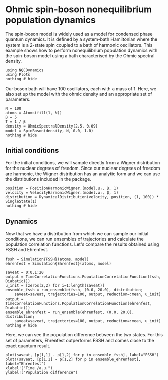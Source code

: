 # Ohmic spin-boson nonequilibrium population dynamics

The spin-boson model is widely used as a model for condensed phase quantum dynamics.
It is defined by a system-bath Hamiltonian where the system is a 2-state spin
coupled to a bath of harmonic oscillators.
This example shows how to perform nonequilibrium population dynamics with the spin-boson
model using a bath characterised by the Ohmic spectral density.

```@example spinboson
using NQCDynamics
using Plots
nothing # hide
```

Our boson bath will have 100 oscillators, each with a mass of 1.
Here, we also set up the model with the ohmic density and an appropriate set of parameters.
```@example spinboson
N = 100
atoms = Atoms(fill(1, N))
β = 5
T = 1 / β
density = OhmicSpectralDensity(2.5, 0.09)
model = SpinBoson(density, N, 0.0, 1.0)
nothing # hide
```

## Initial conditions

For the initial conditions, we will sample directly from a Wigner distribution for
the nuclear degrees of freedom.
Since our nuclear degrees of freedom are harmonic, the Wigner distribution has an
analytic form and we can use the distributions included in the package.

```@example spinboson
position = PositionHarmonicWigner.(model.ωⱼ, β, 1)
velocity = VelocityHarmonicWigner.(model.ωⱼ, β, 1)
distribution = DynamicalDistribution(velocity, position, (1, 100)) * SingleState(1)
nothing # hide
```

## Dynamics

Now that we have a distribution from which we can sample our initial conditions,
we can run ensembles of trajectories and calculate the population correlation functions.
Let's compare the results obtained using FSSH and Ehrenfest.
```@example spinboson
fssh = Simulation{FSSH}(atoms, model)
ehrenfest = Simulation{Ehrenfest}(atoms, model)

saveat = 0:0.1:20
output = TimeCorrelationFunctions.PopulationCorrelationFunction(fssh, Diabatic())
u_init = [zeros(2,2) for i=1:length(saveat)]
ensemble_fssh = run_ensemble(fssh, (0.0, 20.0), distribution;
    saveat=saveat, trajectories=100, output, reduction=:mean, u_init)
output = TimeCorrelationFunctions.PopulationCorrelationFunction(ehrenfest, Diabatic())
ensemble_ehrenfest = run_ensemble(ehrenfest, (0.0, 20.0), distribution;
    saveat=saveat, trajectories=100, output, reduction=:mean, u_init)
nothing # hide
```

Here, we can see the population difference between the two states.
For this set of parameters, Ehrenfest outperforms FSSH and comes close to the exact quantum
result.
```@example spinboson
plot(saveat, [p[1,1] - p[1,2] for p in ensemble_fssh], label="FSSH")
plot!(saveat, [p[1,1] - p[1,2] for p in ensemble_ehrenfest], label="Ehrenfest")
xlabel!("Time /a.u.")
ylabel!("Population difference")
```
